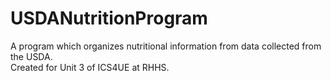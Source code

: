 # USDANutritionProgram
A program which organizes nutritional information from data collected from the USDA.<br>
Created for Unit 3 of ICS4UE at RHHS.
